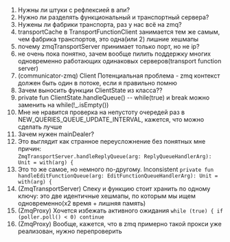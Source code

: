 1. Нужны ли штуки с рефлексией в апи?
1. Нужно ли разделять функциональный и транспортный сервера?
1. Нужены ли фабрики транспорта, раз у нас всё на zmq?
1. transportCache в TransportFunctionClient занимается тем же самым, чем фабрика транспортов, это одна(или 2) лишние хешмапы
1. почему zmqTransportServer принимает только порт, но не ip?
1. не очень пока понятно, зачем вообще пилить поддержку многих одновременно работающих одинаковых серверов(transport function server)
1. (communicator-zmq) Client Потенциальная проблема - zmq контекст должен быть один в потоке, если я правильно помню
1. Зачем выносить функции ClientState из класса?? 
1. private fun ClientState.handleQueue() -- while(true) и break можно заменить на while(!_.isEmpty())
1. Мне не нравится проверка на непустоту очередей раз в NEW_QUERIES_QUEUE_UPDATE_INTERVAL, кажется, что можно сделать лучше
1. Зачем нужен mainDealer?
1. Это выглядит как странное переусложнение без понятных мне причин:<br> 
```ZmqTransportServer.handleReplyQueue(arg: ReplyQueueHandlerArg): Unit = with(arg) {``` 
1. Это то же самое, но немного по-другому. Inconsistent
```private fun handleEditFunctionQueue(arg: EditFunctionQueueHandlerArg): Unit = with(arg) {```
1. (ZmqTransportServer) Спеку и функцию стоит хранить по одному ключу: это две идентичные хешмапы, по которым мы ищем одновременно(х2 время + лишняя память)
1. (ZmqProxy) Хочется избежать активного ожидания ```while (true) { if (poller.poll() < 0) continue```
1. (ZmqProxy) Вообще, кажется, что в zmq примерно такой прокси уже реализован, нужно перепроверить







